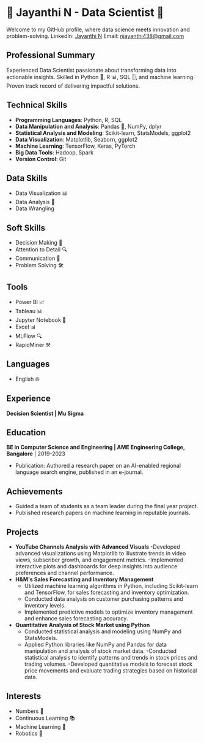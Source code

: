 # 🌟 Jayanthi N - Data Scientist 🌟

Welcome to my GitHub profile, where data science meets innovation and problem-solving.
LinkedIn: [Jayanthi N](https://www.linkedin.com/in/jayanthi-n-9a5057208/)
Email: [njayanthi438@gmail.com](mailto:njayanthi438@gmail.com)

## Professional Summary
Experienced Data Scientist passionate about transforming data into actionable insights. Skilled in Python 🐍, R 📊, SQL 🗄️, and machine learning. Proven track record of delivering impactful solutions.

## Technical Skills
- **Programming Languages**: Python, R, SQL
- **Data Manipulation and Analysis**: Pandas 🐼, NumPy, dplyr
- **Statistical Analysis and Modeling**: Scikit-learn, StatsModels, ggplot2
- **Data Visualization**: Matplotlib, Seaborn, ggplot2
- **Machine Learning**: TensorFlow, Keras, PyTorch
- **Big Data Tools**: Hadoop, Spark
- **Version Control**: Git

## Data Skills
- Data Visualization 📊
- Data Analysis 🧮
- Data Wrangling

## Soft Skills
- Decision Making 🧠
- Attention to Detail 🔍
- Communication 💬
- Problem Solving 🛠️

## Tools
- Power BI 📈
- Tableau 📊
- Jupyter Notebook 📓
- Excel 📊
- MLFlow 🔍
- RapidMiner ⚒️

## Languages
- English 🌐

## Experience
**Decision Scientist | Mu Sigma**

## Education
**BE in Computer Science and Engineering | AME Engineering College, Bangalore** | 2019-2023
- Publication: Authored a research paper on an AI-enabled regional language search engine, published in an e-journal.

## Achievements
- Guided a team of students as a team leader during the final year project.
- Published research papers on machine learning in reputable journals.

## Projects
- **YouTube Channels Analysis with Advanced Visuals**
  -Developed advanced visualizations using Matplotlib to illustrate trends in video views, subscriber growth, and engagement metrics.
  -Implemented interactive plots and dashboards for deep insights into audience preferences and channel performance.
- **H&M's Sales Forecasting and Inventory Management**
  - Utilized machine learning algorithms in Python, including Scikit-learn and TensorFlow, for sales forecasting and inventory optimization.
  - Conducted data analysis on customer purchasing patterns and inventory levels.
  - Implemented predictive models to optimize inventory management and enhance sales forecasting accuracy.
- **Quantitative Analysis of Stock Market using Python**
  - Conducted statistical analysis and modeling using NumPy and StatsModels.
  - Applied Python libraries like NumPy and Pandas for data manipulation and analysis of stock market data.
  -Conducted statistical analysis to identify patterns and trends in stock prices and trading volumes.
  -Developed quantitative models to forecast stock price movements and evaluate trading strategies based on historical data.

## Interests
- Numbers 🧮
- Continuous Learning 📚
- Machine Learning 🤖
- Robotics 🤖
